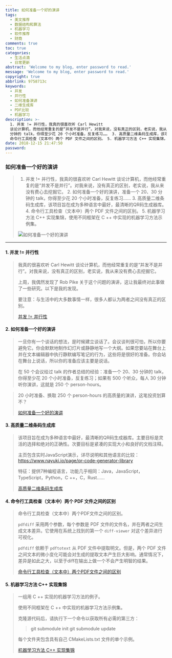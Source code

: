 ```yaml
---
title: 如何准备一个好的演讲
tags:
  - 美文推荐
  - 数据结构和算法
  - 机器学习
  - 软件推荐
  - 财商
comments: true
toc: true
categories:
  - 生活点滴
  - 日常更新
abstract: 'Welcome to my blog, enter password to read.'
message: 'Welcome to my blog, enter password to read.'
copyright: true
abbrlink: 9758713c
keywords:
  - 并发
  - 并行性
  - 如何准备演讲
  - 二维生成库
  - PDF比较
  - 机器学习
description: >-
  1. 并发 != 并行性，我真的很喜欢听 Carl Hewitt
  谈论计算机，而他经常重复的是“并发不是并行”。对我来说，没有真正的区别，老实说，我从来没有费心去挖掘它。 2. 如何准备一个好的演讲，准备一个 20、30
  分钟的 talk，你得至少花 20 个小时准备，反复练习……  3. 高质量二维条码生成库，该项目旨在成为多种语言中最好，最清晰的QR码生成器库。4.
  命令行工具检查（文本中）两个 PDF 文件之间的区别。 5. 机器学习方法 C++ 实现集锦，使用不同框架在 C ++ 中实现的机器学习方法示例集。
date: 2018-12-15 21:47:50
password:
---
```

<script type="text/javascript" src="/js/src/bai.js"></script>

### 如何准备一个好的演讲
>   1. 并发 != 并行性，我真的很喜欢听 Carl Hewitt 谈论计算机，而他经常重复的是“并发不是并行”。对我来说，没有真正的区别，老实说，我从来没有费心去挖掘它。 2. 如何准备一个好的演讲，准备一个 20、30 分钟的 talk，你得至少花 20 个小时准备，反复练习……  3. 高质量二维条码生成库，该项目旨在成为多种语言中最好，最清晰的QR码生成器库。4. 命令行工具检查（文本中）两个 PDF 文件之间的区别。 5. 机器学习方法 C++ 实现集锦，使用不同框架在 C ++ 中实现的机器学习方法示例集。
>
> ![如何准备一个好的演讲](/images/076/006tNbRwgy1fy70fhvmmxj315m0sgq3o.jpg)

---
#### 1. 并发 != 并行性
>  我真的很喜欢听 Carl Hewitt 谈论计算机，而他经常重复的是“并发不是并行”。对我来说，没有真正的区别，老实说，我从来没有费心去挖掘它。
>
>  上周，我偶然发现了 Rob Pike 关于这个问题的演讲，这让我最终对此事做了一些研究。以下是我的发现。
>
>  要注意：与生活中的大多数事情一样，很多人都认为两者之间没有真正的区别。
>
> [并发 != 并行性](https://monades.roperzh.com/concurrency-is-different-than-parallelism/)

#### 2. 如何准备一个好的演讲
> 一旦你有一个谈话的想法，是时候建立谈话了。会议谈判很可怕，所以你要避免它。你会默默地制作幻灯片或静静地写一个大纲。如果您要站在舞台上并在文本编辑器中执行静默编写笔记的行为，这些将是很好的准备。你会站在舞台上说话，所以你的准备应该主要是说话。
>
> 在 50 个会议给过 talk 的作者总结的经验：准备一个 20、30 分钟的 talk，你得至少花 20 个小时准备，反复练习；如果有 500 个听众，每人 30 分钟听你演讲，这就是 250 个 person-hours。

> 20 小时准备、换取 250 个 person-hours 的高质量的演讲，这笔投资划算不？
>
> [如何准备一个好的演讲](https://www.deconstructconf.com/blog/how-to-prepare-a-talk)

#### 3. 高质量二维条码生成库
> 该项目旨在成为多种语言中最好，最清晰的QR码生成器库。主要目标是灵活的选择和绝对的正确性。次要目标是紧凑的实现大小和良好的文档注释。
>
> 主页包含实时JavaScript演示，详尽说明和其他语言的比较：https://www.nayuki.io/page/qr-code-generator-library
>
> 特征：提供7种编程语言，功能几乎相同：Java，JavaScript，TypeScript，Python，C ++，C，Rust……
>
> [高质量二维条码生成库](https://github.com/nayuki/QR-Code-generator)

#### 4. 命令行工具检查（文本中）两个 PDF 文件之间的区别
> 命令行工具检查（文本中）两个PDF文件之间的区别。
>
> `pdfdiff` 采用两个参数，每个参数是 PDF 文件的文件名，并在两者之间生成文本差异。它使用在系统上找到的第一个 `diff-viewer` 对这个差异进行可视化。
>
> `pdfdiff` 依赖于 `pdftotext` 从 PDF 文件中提取明文。但是，两个 PDF 文件之间文本的微小变化可能会对生成的提取文本产生巨大影响。通常情况下，差异是如此之大，以至于diff在输出上做一个不会产生明智的结果。
>
> [命令行工具检查（文本中）两个PDF文件之间的区别](https://github.com/cascremers/pdfdiff)

#### 5. 机器学习方法 C++ 实现集锦
> 一组用 C ++ 实现的机器学习方法的例子。
>
> 使用不同框架在 C ++ 中实现的机器学习方法示例集。
>
> 克隆源代码后，请执行下一个命令以获取所有必需的第三方：
>> git submodule init
>> git submodule update
>
> 每个文件夹包含具有自己 CMakeLists.txt 文件的单个示例。
>
> [机器学习方法 C++ 实现集锦](https://github.com/Kolkir/mlcpp)

